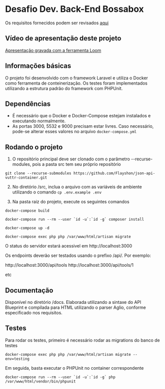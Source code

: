 # Desafio Dev. Back-End Bossabox

Os requisitos fornecidos podem ser revisados [aqui](https://www.notion.so/Dev-Back-End-04cfd92927a045f6914ab1e2c9002c02)

## Vídeo de apresentação deste projeto

[Apresentação gravada com a ferramenta Loom](https://www.loom.com/share/e21ef05296da4a879971f4686156c934)

## Informações básicas

O projeto foi desenvolvido com o framework Laravel e utiliza o Docker como ferramenta de conteinerização. Os testes foram implementados utilizando a estrutura padrão do framework com PHPUnit.

## Dependências

- É necessário que o Docker e Docker-Compose estejam instalados e executando normalmente.
- As portas 3000, 5532 e 9000 precisam estar livres. Caso necessário, pode-se alterar esses valores no arquivo `docker-compose.yml`

## Rodando o projeto

1) O repositório principal deve ser clonado com o parâmetro --recurse-modules, pois a pasta src tem seu próprio repositório

`git clone --recurse-submodules https://github.com/Flayshon/json-api-vuttr-container.git`

2) No diretório /src, inclua o arquivo com as variáveis de ambiente utilizando o comando `cp .env.example .env`

3) Na pasta raiz do projeto, execute os seguintes comandos

`docker-compose build`

``docker-compose run --rm --user `id -u`:`id -g` composer install``

`docker-compose up -d`

`docker-compose exec php php /var/www/html/artisan migrate`

O status do servidor estará acessivel em http://localhost:3000

Os endpoints deverão ser testados usando o prefixo /api/. Por exemplo:

http://localhost:3000/api/tools
http://localhost:3000/api/tools/1

etc

## Documentação

Disponível no diretório /docs. Elaborada utilizando a sintaxe do API Blueprint e compilada para HTML utilizando o parser Aglio, conforme especificado nos requisitos.

## Testes

Para rodar os testes, primeiro é necessário rodar as migrations do banco de testes

`docker-compose exec php php /var/www/html/artisan migrate --env=testing`

Em seguida, basta executar o PHPUnit no container correspondente

``docker-compose run --rm --user `id -u`:`id -g` php /var/www/html/vendor/bin/phpunit``

